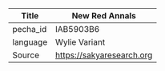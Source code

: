 |Title | New Red Annals 
| --- | --- 
|pecha_id | IAB5903B6
|language | Wylie Variant
|Source | https://sakyaresearch.org